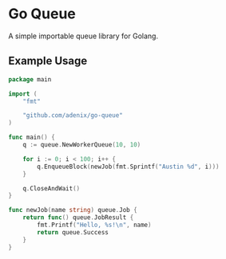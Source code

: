 # Go Queue

A simple importable queue library for Golang.

## Example Usage

```go
package main

import (
	"fmt"

	"github.com/adenix/go-queue"
)

func main() {
	q := queue.NewWorkerQueue(10, 10)

	for i := 0; i < 100; i++ {
		q.EnqueueBlock(newJob(fmt.Sprintf("Austin %d", i)))
	}

	q.CloseAndWait()
}

func newJob(name string) queue.Job {
	return func() queue.JobResult {
		fmt.Printf("Hello, %s!\n", name)
		return queue.Success
	}
}
```
